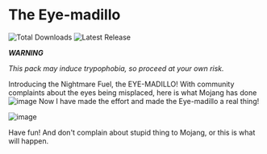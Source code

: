 # The Eye-madillo
![Total Downloads](https://img.shields.io/github/downloads/NSPC911/The-Eye-Madillo/total?color=brown)
![Latest Release](https://img.shields.io/github/v/release/NSPC911/The-Eye-Madillo?color=orange)

*__WARNING__*

_This pack may induce trypophobia, so proceed at your own risk._

Introducing the Nightmare Fuel, the EYE-MADILLO!
With community complaints about the eyes being misplaced, here is what Mojang has done
![image](https://github.com/NSPC911/The-Eye-Madillo/assets/87571998/4b60c889-9999-40d5-8fb3-f0b8bab14603)
Now I have made the effort and made the Eye-madillo a real thing!

![image](https://github.com/NSPC911/The-Eye-Madillo/assets/87571998/92495abb-4209-47e0-a59d-8a5707fb142b)

Have fun! And don't complain about stupid thing to Mojang, or this is what will happen.
